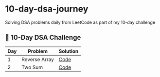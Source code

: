 # 10-day-dsa-journey
Solving DSA problems daily from LeetCode as part of my 10-day challenge

## 🚀 10-Day DSA Challenge

| Day |      Problem      |                       Solution                      |
|-----|-------------------|-----------------------------------------------------|
| 1   | Reverse Array     | [Code](./Day01_Reverse_Array/reverse_array.java)    |
| 2   | Two Sum           | [Code](./Day02_Two_Sum/twoSum.js)                   |
